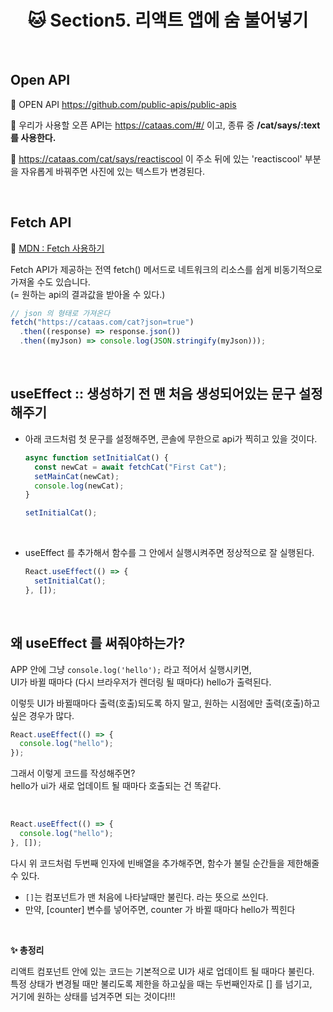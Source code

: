 # <div align="center">🐱 Section5. 리액트 앱에 숨 불어넣기</div>

<br>

## Open API

🔗 OPEN API https://github.com/public-apis/public-apis

🔗 우리가 사용할 오픈 API는 https://cataas.com/#/ 이고, 종류 중 **/cat/says/:text 를 사용한다.**

🔗 https://cataas.com/cat/says/reactiscool
이 주소 뒤에 있는 'reactiscool' 부분을 자유롭게 바꿔주면 사진에 있는 텍스트가 변경된다.

<br>

## Fetch API

🔗 [MDN : Fetch 사용하기](https://developer.mozilla.org/ko/docs/Web/API/Fetch_API/Using_Fetch)

Fetch API가 제공하는 전역 fetch() 메서드로 네트워크의 리소스를 쉽게 비동기적으로 가져올 수도 있습니다.  
(= 원하는 api의 결과값을 받아올 수 있다.)

```jsx
// json 의 형태로 가져온다
fetch("https://cataas.com/cat?json=true")
  .then((response) => response.json())
  .then((myJson) => console.log(JSON.stringify(myJson)));
```

<br>

## useEffect :: 생성하기 전 맨 처음 생성되어있는 문구 설정해주기

- 아래 코드처럼 첫 문구를 설정해주면, 콘솔에 무한으로 api가 찍히고 있을 것이다.

  ```jsx
  async function setInitialCat() {
    const newCat = await fetchCat("First Cat");
    setMainCat(newCat);
    console.log(newCat);
  }

  setInitialCat();
  ```

<br>

- useEffect 를 추가해서 함수를 그 안에서 실행시켜주면 정상적으로 잘 실행된다.
  ```jsx
  React.useEffect(() => {
    setInitialCat();
  }, []);
  ```

<br>

## 왜 useEffect 를 써줘야하는가?

APP 안에 그냥 `console.log('hello');` 라고 적어서 실행시키면,  
UI가 바뀔 때마다 (다시 브라우저가 렌더링 될 때마다) hello가 출력된다.

이렇듯 UI가 바뀔때마다 출력(호출)되도록 하지 말고, 원하는 시점에만 출력(호출)하고 싶은 경우가 많다.

```javascript
React.useEffect(() => {
  console.log("hello");
});
```

그래서 이렇게 코드를 작성해주면?  
hello가 ui가 새로 업데이트 될 때마다 호출되는 건 똑같다.

<br>

```javascript
React.useEffect(() => {
  console.log("hello");
}, []);
```

다시 위 코드처럼 두번째 인자에 빈배열을 추가해주면, 함수가 불릴 순간들을 제한해줄 수 있다.

- `[]`는 컴포넌트가 맨 처음에 나타날때만 불린다. 라는 뜻으로 쓰인다.
- 만약, [counter] 변수를 넣어주면, counter 가 바뀔 때마다 hello가 찍힌다

<br>

**✨ 총정리**

리액트 컴포넌트 안에 있는 코드는 기본적으로 UI가 새로 업데이트 될 때마다 불린다.  
특정 상태가 변경될 때만 불리도록 제한을 하고싶을 때는 두번째인자로 [] 를 넘기고,  
거기에 원하는 상태를 넘겨주면 되는 것이다!!!

